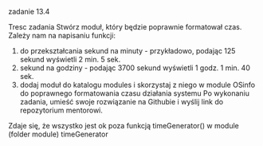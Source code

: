 zadanie 13.4



Tresc zadania 
Stwórz moduł, który będzie poprawnie formatował czas. Zależy nam na napisaniu funkcji:

1. do przekształcania sekund na minuty - przykładowo, podając 125 sekund wyświetli 2 min. 5 sek.
2. sekund na godziny - podając 3700 sekund wyświetli 1 godz. 1 min. 40 sek.
3. dodaj moduł do katalogu modules i skorzystaj z niego w module OSinfo do poprawnego formatowania czasu działania systemu
Po wykonaniu zadania, umieść swoje rozwiązanie na Githubie i wyślij link do repozytorium mentorowi.



Zdaje się, że wszystko jest ok poza funkcją timeGenerator() w module (folder module) timeGenerator
